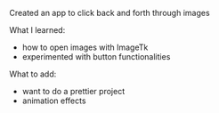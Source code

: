 Created an app to click back and forth through images

What I learned:
- how to open images with ImageTk
- experimented with button functionalities

What to add:
- want to do a prettier project
- animation effects
